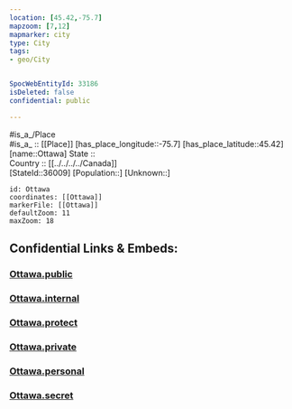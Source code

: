```yaml
---
location: [45.42,-75.7] 
mapzoom: [7,12] 
mapmarker: city 
type: City
tags:
- geo/City


SpocWebEntityId: 33186
isDeleted: false
confidential: public

---
```

#is_a_/Place  
#is_a_ :: [[Place]] 
[has_place_longitude::-75.7] 
[has_place_latitude::45.42] 
[name::Ottawa] 
State ::  
Country :: [[../../../../Canada]]  
[StateId::36009] 
[Population::] 
[Unknown::] 


```leaflet
id: Ottawa
coordinates: [[Ottawa]] 
markerFile: [[Ottawa]] 
defaultZoom: 11 
maxZoom: 18
```


## Confidential Links & Embeds: 

### [Ottawa.public](/_public/\Earth\Continent\America~North\Canada\provinces~Canada\Ontario\CityOttawa.public.md) 

### [Ottawa.internal](/_internal/\Earth\Continent\America~North\Canada\provinces~Canada\Ontario\CityOttawa.internal.md) 

### [Ottawa.protect](/_protect/\Earth\Continent\America~North\Canada\provinces~Canada\Ontario\CityOttawa.protect.md) 

### [Ottawa.private](/_private/\Earth\Continent\America~North\Canada\provinces~Canada\Ontario\CityOttawa.private.md) 

### [Ottawa.personal](/_personal/\Earth\Continent\America~North\Canada\provinces~Canada\Ontario\CityOttawa.personal.md) 

### [Ottawa.secret](/_secret/\Earth\Continent\America~North\Canada\provinces~Canada\Ontario\CityOttawa.secret.md)

